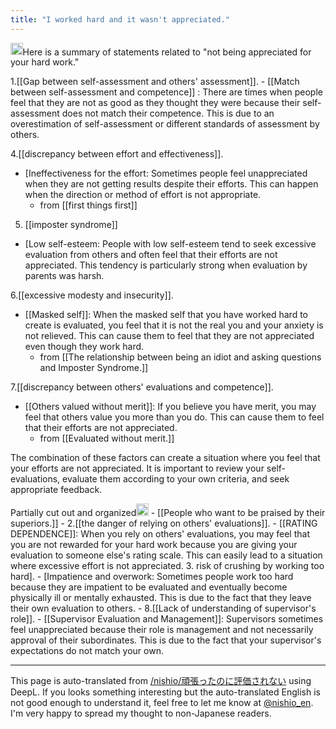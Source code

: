 ```yaml
---
title: "I worked hard and it wasn't appreciated."
---
```


<img src='https://scrapbox.io/api/pages/nishio-en/nihia/icon' alt='nihia.icon' height="19.5"/>Here is a summary of statements related to "not being appreciated for your hard work."

1.[[Gap between self-assessment and others' assessment]].
    - [[Match between self-assessment and competence]] : There are times when people feel that they are not as good as they thought they were because their self-assessment does not match their competence. This is due to an overestimation of self-assessment or different standards of assessment by others.

4.[[discrepancy between effort and effectiveness]].
- [Ineffectiveness for the effort: Sometimes people feel unappreciated when they are not getting results despite their efforts. This can happen when the direction or method of effort is not appropriate.
    - from  [[first things first]]

5.  [[imposter syndrome]]
- [Low self-esteem: People with low self-esteem tend to seek excessive evaluation from others and often feel that their efforts are not appreciated. This tendency is particularly strong when evaluation by parents was harsh.

6.[[excessive modesty and insecurity]].
- [[Masked self]]: When the masked self that you have worked hard to create is evaluated, you feel that it is not the real you and your anxiety is not relieved. This can cause them to feel that they are not appreciated even though they work hard.
    - from  [[The relationship between being an idiot and asking questions and Imposter Syndrome.]]

7.[[discrepancy between others' evaluations and competence]].
- [[Others valued without merit]]: If you believe you have merit, you may feel that others value you more than you do. This can cause them to feel that their efforts are not appreciated.
    - from  [[Evaluated without merit.]]

The combination of these factors can create a situation where you feel that your efforts are not appreciated. It is important to review your self-evaluations, evaluate them according to your own criteria, and seek appropriate feedback.

Partially cut out and organized<img src='https://scrapbox.io/api/pages/nishio-en/nishio/icon' alt='nishio.icon' height="19.5"/>
    - [[People who want to be praised by their superiors.]]
    - 2.[[the danger of relying on others' evaluations]].
        - [[RATING DEPENDENCE]]: When you rely on others' evaluations, you may feel that you are not rewarded for your hard work because you are giving your evaluation to someone else's rating scale. This can easily lead to a situation where excessive effort is not appreciated.
    3. risk of crushing by working too hard].
        - [Impatience and overwork: Sometimes people work too hard because they are impatient to be evaluated and eventually become physically ill or mentally exhausted. This is due to the fact that they leave their own evaluation to others.
    - 8.[[Lack of understanding of supervisor's role]].
        - [[Supervisor Evaluation and Management]]: Supervisors sometimes feel unappreciated because their role is management and not necessarily approval of their subordinates. This is due to the fact that your supervisor's expectations do not match your own.


---
This page is auto-translated from [/nishio/頑張ったのに評価されない](https://scrapbox.io/nishio/頑張ったのに評価されない) using DeepL. If you looks something interesting but the auto-translated English is not good enough to understand it, feel free to let me know at [@nishio_en](https://twitter.com/nishio_en). I'm very happy to spread my thought to non-Japanese readers.